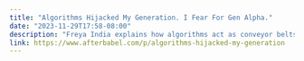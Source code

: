 ```yaml
---
title: "Algorithms Hijacked My Generation. I Fear For Gen Alpha."
date: "2023-11-29T17:58-08:00"
description: "Freya India explains how algorithms act as conveyor belts, transporting girls to dark and extreme places"
link: https://www.afterbabel.com/p/algorithms-hijacked-my-generation
---
```

